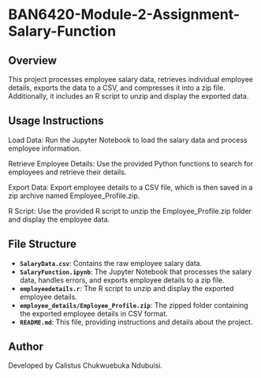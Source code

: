 # BAN6420-Module-2-Assignment-Salary-Function


## Overview
This project processes employee salary data, retrieves individual employee details, exports the data to a CSV, and compresses it into a zip file. Additionally, it includes an R script to unzip and display the exported data.

## Usage Instructions

Load Data:
Run the Jupyter Notebook to load the salary data and process employee information.

Retrieve Employee Details:
Use the provided Python functions to search for employees and retrieve their details.

Export Data:
Export employee details to a CSV file, which is then saved in a zip archive named Employee_Profile.zip.

R Script:
Use the provided R script to unzip the Employee_Profile.zip folder and display the employee data.


## File Structure

- **`SalaryData.csv`**: Contains the raw employee salary data.
- **`SalaryFunction.ipynb`**: The Jupyter Notebook that processes the salary data, handles errors, and exports employee details to a zip file.
- **`employeedetails.r`**: The R script to unzip and display the exported employee details.
- **`employee_details/Employee_Profile.zip`**: The zipped folder containing the exported employee details in CSV format.
- **`README.md`**: This file, providing instructions and details about the project.

## Author
Developed by Calistus Chukwuebuka Ndubuisi.
